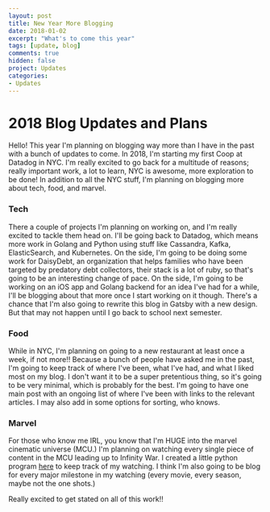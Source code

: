 ```yaml
---
layout: post
title: New Year More Blogging
date: 2018-01-02
excerpt: "What's to come this year"
tags: [update, blog]
comments: true
hidden: false
project: Updates
categories:
- Updates
---
```


# 2018 Blog Updates and Plans

Hello! This year I'm planning on blogging way more than I have in the past with a bunch of updates to come. In 2018, I'm starting my first Coop at Datadog in NYC. I'm really excited to go back for a multitude of reasons; really important work, a lot to learn, NYC is awesome, more exploration to be done! In addition to all the NYC stuff, I'm planning on blogging more about tech, food, and marvel.

### Tech

There a couple of projects I'm planning on working on, and I'm really excited to tackle them head on. I'll be going back to Datadog, which means more work in Golang and Python using stuff like Cassandra, Kafka, ElasticSearch, and Kubernetes. On the side, I'm going to be doing some work for DaisyDebt, an organization that helps families who have been targeted by predatory debt collectors, their stack is a lot of ruby, so that's going to be an interesting change of pace. On the side, I'm going to be working on an iOS app and Golang backend for an idea I've had for a while, I'll be blogging about that more once I start working on it though. There's a chance that I'm also going to rewrite this blog in Gatsby with a new design. But that may not happen until I go back to school next semester.

### Food

While in NYC, I'm planning on going to a new restaurant at least once a week, if not more!! Because a bunch of people have asked me in the past, I'm going to keep track of where I've been, what I've had, and what I liked most on my blog. I don't want it to be a super pretentious thing, so it's going to be very minimal, which is probably for the best. I'm going to have one main post with an ongoing list of where I've been with links to the relevant articles. I may also add in some options for sorting, who knows.

### Marvel

For those who know me IRL, you know that I'm HUGE into the marvel cinematic universe (MCU.) I'm planning on watching every single piece of content in the MCU leading up to Infinity War. I created a little python program [here](https://www.github.com/jaronoff97/MovieMarathonTracker) to keep track of my watching. I think I'm also going to be blog for every major milestone in my watching (every movie, every season, maybe not the one shots.) 

Really excited to get stated on all of this work!!